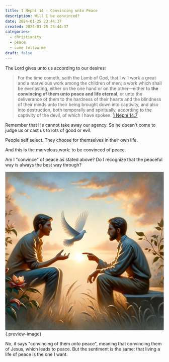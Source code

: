 ```yaml
---
title: 1 Nephi 14 - Convincing unto Peace
description: Will I be convinced?
date: 2024-01-25 23:44:37
created: 2024-01-25 23:44:37
categories:
  - christianity
  - peace
  - come follow me
draft: false
---
```

The Lord gives unto us according to our desires:

> For the time cometh, saith the Lamb of God, that I will work a great and a marvelous work among the children of men; a work which shall be everlasting, either on the one hand or on the other—either to **the convincing of them unto peace and life eternal**, or unto the deliverance of them to the hardness of their hearts and the blindness of their minds unto their being brought down into captivity, and also into destruction, both temporally and spiritually, according to the captivity of the devil, of which I have spoken.
> [1 Nephi 14.7](../scriptures/1-nephi-14.7)

Remember that He cannot take away our agency. So he doesn't come to judge us or cast us to lots of good or evil. 

People self select. They choose for themselves in their own life. 

And this is the marvelous work: to be convinced of peace. 

Am I "convince" of peace as stated above? Do I recognize that the peaceful way is always the best way through? 

![Convince me unto peace, please!](../img/dalle-convincing-of-peace-dove-two-guys.jpeg){.preview-image}

No, it says "convincing of them *unto* peace", meaning that convincing them of Jesus, which leads to peace. But the sentiment is the same: that living a life of peace is the one I want. 